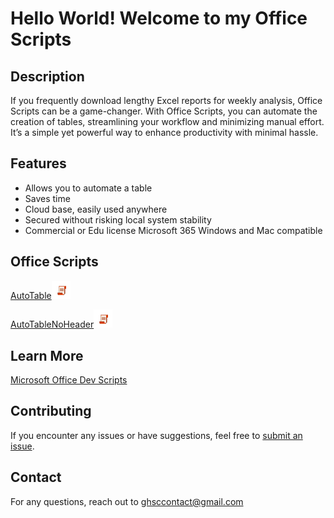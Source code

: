 <head>
<meta name="google-site-verification" content="5q2w2wrf6EKk0nBTqPjm6nnqBgRyBExdjuC-jfnLrxs" />
</head>

# Hello World! Welcome to my Office Scripts

## Description
If you frequently download lengthy Excel reports for weekly analysis, Office Scripts can be a game-changer. With Office Scripts, you can automate the creation of tables, streamlining your workflow and minimizing manual effort. It’s a simple yet powerful way to enhance productivity with minimal hassle.

## Features
- Allows you to automate a table
- Saves time
- Cloud base, easily used anywhere
- Secured without risking local system stability
- Commercial or Edu license Microsoft 365 Windows and Mac compatible

## Office Scripts
[AutoTable](./autotable/autotable.md)<img src="/autotable/images/oslogo.png" width="30"/>

[AutoTableNoHeader](./autotable/autotablenh.md)<img src="/autotable/images/oslogo.png" width="30"/>

## Learn More
[Microsoft Office Dev Scripts](https://learn.microsoft.com/en-us/office/dev/scripts/)


## Contributing
If you encounter any issues or have suggestions, feel free to [submit an issue](../../issues).


## Contact
For any questions, reach out to ghsccontact@gmail.com




